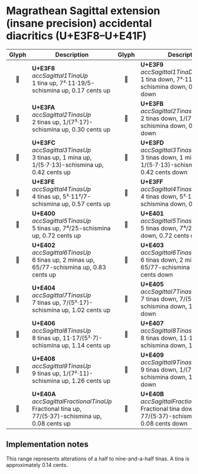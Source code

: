 Magrathean Sagittal extension (insane precision) accidental diacritics (U+E3F8–U+E41F)
======================================================================================

| **Glyph** | **Description** | **Glyph** | **Description**
| :-------: | --------------- | :-------: | ---------------
|<span class="bravura_large">&#xe3f8;</span> | **U+E3F8**<br/>*accSagittal1TinaUp*<br/>1 tina up, 7²⋅11⋅19/5-schismina up, 0.17 cents up | <span class="bravura_large">&#xe3f9;</span> | **U+E3F9**<br/>*accSagittal1TinaDown*<br/>1 tina down, 7²⋅11⋅19/5-schismina down, 0.17 cents down
|<span class="bravura_large">&#xe3fa;</span> | **U+E3FA**<br/>*accSagittal2TinasUp*<br/>2 tinas up, 1/(7³⋅17)-schismina up, 0.30 cents up | <span class="bravura_large">&#xe3fb;</span> | **U+E3FB**<br/>*accSagittal2TinasDown*<br/>2 tinas down, 1/(7³⋅17)-schismina down, 0.30 cents down
|<span class="bravura_large">&#xe3fc;</span> | **U+E3FC**<br/>*accSagittal3TinasUp*<br/>3 tinas up, 1 mina up, 1/(5⋅7⋅13)-schismina up, 0.42 cents up | <span class="bravura_large">&#xe3fd;</span> | **U+E3FD**<br/>*accSagittal3TinasDown*<br/>3 tinas down, 1 mina down, 1/(5⋅7⋅13)-schismina down, 0.42 cents down
|<span class="bravura_large">&#xe3fe;</span> | **U+E3FE**<br/>*accSagittal4TinasUp*<br/>4 tinas up, 5²⋅11²/7-schismina up, 0.57 cents up | <span class="bravura_large">&#xe3ff;</span> | **U+E3FF**<br/>*accSagittal4TinasDown*<br/>4 tinas down, 5²⋅11²/7-schismina down, 0.57 cents up
|<span class="bravura_large">&#xe400;</span> | **U+E400**<br/>*accSagittal5TinasUp*<br/>5 tinas up, 7⁴/25-schismina up, 0.72 cents up | <span class="bravura_large">&#xe401;</span> | **U+E401**<br/>*accSagittal5TinasDown*<br/>5 tinas down, 7⁴/25-schismina down, 0.72 cents down
|<span class="bravura_large">&#xe402;</span> | **U+E402**<br/>*accSagittal6TinasUp*<br/>6 tinas up, 2 minas up, 65/77-schismina up, 0.83 cents up | <span class="bravura_large">&#xe403;</span> | **U+E403**<br/>*accSagittal6TinasDown*<br/>6 tinas down, 2 minas down, 65/77-schismina down, 0.83 cents down
|<span class="bravura_large">&#xe404;</span> | **U+E404**<br/>*accSagittal7TinasUp*<br/>7 tinas up, 7/(5²⋅17)-schismina up, 1.02 cents up | <span class="bravura_large">&#xe405;</span> | **U+E405**<br/>*accSagittal7TinasDown*<br/>7 tinas down, 7/(5²⋅17)-schismina down, 1.02 cents down
|<span class="bravura_large">&#xe406;</span> | **U+E406**<br/>*accSagittal8TinasUp*<br/>8 tinas up, 11⋅17/(5²⋅7)-schismina up, 1.14 cents up | <span class="bravura_large">&#xe407;</span> | **U+E407**<br/>*accSagittal8TinasDown*<br/>8 tinas down, 11⋅17/(5²⋅7)-schismina down, 1.14 cents up
|<span class="bravura_large">&#xe408;</span> | **U+E408**<br/>*accSagittal9TinasUp*<br/>9 tinas up, 1/(7²⋅11)-schismina up, 1.26 cents up | <span class="bravura_large">&#xe409;</span> | **U+E409**<br/>*accSagittal9TinasDown*<br/>9 tinas down, 1/(7²⋅11)-schismina down, 1.26 cents down
|<span class="bravura_large">&#xe40a;</span> | **U+E40A**<br/>*accSagittalFractionalTinaUp*<br/>Fractional tina up, 77/(5⋅37)-schismina up, 0.08 cents up | <span class="bravura_large">&#xe40b;</span> | **U+E40B**<br/>*accSagittalFractionalTinaDown*<br/>Fractional tina down, 77/(5⋅37)-schismina down, 0.08 cents down

Implementation notes
---------------------

This range represents alterations of a half to nine-and-a-half tinas. A tina is approximately 0.14 cents.